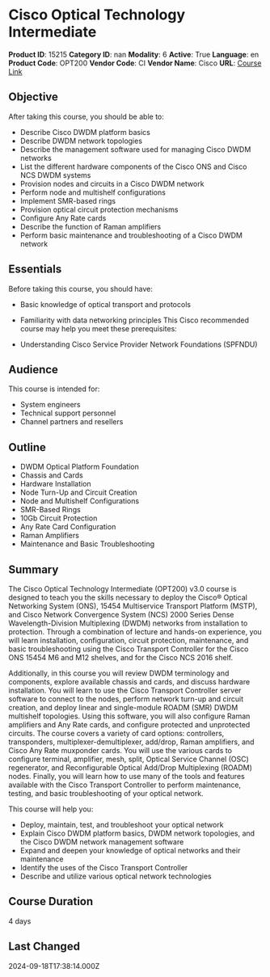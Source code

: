 # Cisco Optical Technology Intermediate

**Product ID**: 15215
**Category ID**: nan
**Modality**: 6
**Active**: True
**Language**: en
**Product Code**: OPT200
**Vendor Code**: CI
**Vendor Name**: Cisco
**URL**: [Course Link](https://www.fastlaneus.com/course/cisco-opt200)

## Objective
After taking this course, you should be able to:


- Describe Cisco DWDM platform basics
- Describe DWDM network topologies
- Describe the management software used for managing Cisco DWDM networks
- List the different hardware components of the Cisco ONS and Cisco NCS DWDM systems
- Provision nodes and circuits in a Cisco DWDM network
- Perform node and multishelf configurations
- Implement SMR-based rings
- Provision optical circuit protection mechanisms
- Configure Any Rate cards
- Describe the function of Raman amplifiers
- Perform basic maintenance and troubleshooting of a Cisco DWDM network

## Essentials
Before taking this course, you should have:


- Basic knowledge of optical transport and protocols
- Familiarity with data networking principles
This Cisco recommended course may help you meet these prerequisites:



- Understanding Cisco Service Provider Network Foundations (SPFNDU)

## Audience
This course is intended for:


- System engineers
- Technical support personnel
- Channel partners and resellers

## Outline
- DWDM Optical Platform Foundation
- Chassis and Cards
- Hardware Installation
- Node Turn-Up and Circuit Creation
- Node and Multishelf Configurations
- SMR-Based Rings
- 10Gb Circuit Protection
- Any Rate Card Configuration
- Raman Amplifiers
- Maintenance and Basic Troubleshooting

## Summary
The Cisco Optical Technology Intermediate (OPT200) v3.0 course is designed to teach you the skills necessary to deploy the Cisco® Optical Networking System (ONS), 15454 Multiservice Transport Platform (MSTP), and Cisco Network Convergence System (NCS) 2000 Series Dense Wavelength-Division Multiplexing (DWDM) networks from installation to protection. Through a combination of lecture and hands-on experience, you will learn installation, configuration, circuit protection, maintenance, and basic troubleshooting using the Cisco Transport Controller for the Cisco ONS 15454 M6 and M12 shelves, and for the Cisco NCS 2016 shelf.

Additionally, in this course you will review DWDM terminology and components, explore available chassis and cards, and discuss hardware installation. You will learn to use the Cisco Transport Controller server software to connect to the nodes, perform network turn-up and circuit creation, and deploy linear and single-module ROADM (SMR) DWDM multishelf topologies. Using this software, you will also configure Raman amplifiers and Any Rate cards, and configure protected and unprotected circuits. The course covers a variety of card options: controllers, transponders, multiplexer-demultiplexer, add/drop, Raman amplifiers, and Cisco Any Rate muxponder cards. You will use the various cards to configure terminal, amplifier, mesh, split, Optical Service Channel (OSC) regenerator, and Reconfigurable Optical Add/Drop Multiplexing (ROADM) nodes. Finally, you will learn how to use many of the tools and features available with the Cisco Transport Controller to perform maintenance, testing, and basic troubleshooting of your optical network.

This course will help you:


- Deploy, maintain, test, and troubleshoot your optical network
- Explain Cisco DWDM platform basics, DWDM network topologies, and the Cisco DWDM network management software
- Expand and deepen your knowledge of optical networks and their maintenance
- Identify the uses of the Cisco Transport Controller
- Describe and utilize various optical network technologies

## Course Duration
4 days

## Last Changed
2024-09-18T17:38:14.000Z
